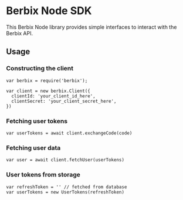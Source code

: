 # Berbix Node SDK

This Berbix Node library provides simple interfaces to interact with the Berbix API.

## Usage

### Constructing the client

    var berbix = require('berbix');

    var client = new berbix.Client({
      clientId: 'your_client_id_here',
      clientSecret: 'your_client_secret_here',
    })

### Fetching user tokens

    var userTokens = await client.exchangeCode(code)

### Fetching user data

    var user = await client.fetchUser(userTokens)

### User tokens from storage

    var refreshToken = '' // fetched from database
    var userTokens = new UserTokens(refreshToken)
